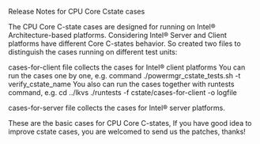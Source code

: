 Release Notes for CPU Core Cstate cases

The CPU Core C-state cases are designed for running on Intel® Architecture-based platforms.
Considering Intel® Server and Client platforms have different Core C-states behavior.
So created two files to distinguish the cases running on different test units:

cases-for-client file collects the cases for Intel® client platforms
You can run the cases one by one, e.g. command
./powermgr_cstate_tests.sh -t verify_cstate_name
You also can run the cases together with runtests command, e.g.
cd ../lkvs
./runtests -f cstate/cases-for-client -o logfile

cases-for-server file collects the cases for Intel® server platforms.

These are the basic cases for CPU Core C-states, If you have good idea to 
improve cstate cases, you are welcomed to send us the patches, thanks!
